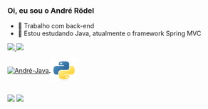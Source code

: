 ### Oi, eu sou o André Rödel

- 🔭 Trabalho com back-end 
- 🌱 Estou estudando Java, atualmente o framework Spring MVC

 <div>
  <a href="https://github.com/Andrac0">
  <img height="150em" src="https://github-readme-stats.vercel.app/api?username=Andrac0&show_icons=true&theme=tokyonight&include_all_commits=true&count_private=true"/>
  <img height="150em" src="https://github-readme-stats.vercel.app/api/top-langs/?username=Andrac0&layout=compact&langs_count=7&theme=tokyonight"/>
</div>
  
<div style="display: inline_block"><br>
  <img align="center" alt="André-Java" height="50" width="60" src="https://cdn.jsdelivr.net/gh/devicons/devicon/icons/java/java-original-wordmark.svg">
  <img align="center" alt="Rafa-Python" height="50" width="60" src="https://raw.githubusercontent.com/devicons/devicon/master/icons/python/python-original.svg">
</div>
  
##
  
<div>
  
  <a href = "mailto:andrelimarodel@gmail.com"><img src="https://img.shields.io/badge/-Gmail-%23333?style=for-the-badge&logo=gmail&logoColor=white" target="_blank"></a>
  <a href="https://www.linkedin.com/in/rafaella-ballerini-45875016a" target="_blank"><img src="https://img.shields.io/badge/-LinkedIn-%230077B5?style=for-the-badge&logo=linkedin&logoColor=white" target="_blank"></a> 
  
</div>
